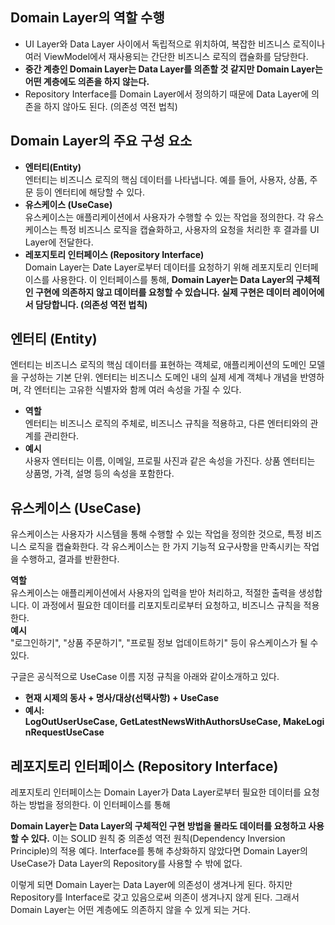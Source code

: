 ## Domain Layer의 역할 수행
+ UI Layer와 Data Layer 사이에서 독립적으로 위치하여, 복잡한 비즈니스 로직이나 여러 ViewModel에서 재사용되는 간단한 비즈니스 로직의 캡슐화를 담당한다.
+ **중간 계층인 Domain Layer는 Data Layer를 의존할 것 같지만 Domain Layer는 어떤 계층에도 의존을 하지 않는다.**
+ Repository Interface를 Domain Layer에서 정의하기 때문에 Data Layer에 의존을 하지 않아도 된다. (의존성 역전 법칙)

## Domain Layer의 주요 구성 요소
+ **엔터티(Entity)** \
엔터티는 비즈니스 로직의 핵심 데이터를 나타냅니다. 예를 들어, 사용자, 상품, 주문 등이 엔터티에 해당할 수 있다. 
+ **유스케이스 (UseCase)** \
유스케이스는 애플리케이션에서 사용자가 수행할 수 있는 작업을 정의한다. 각 유스케이스는 특정 비즈니스 로직을 캡슐화하고, 사용자의 요청을 처리한 후 결과를 UI Layer에 전달한다.
+ **레포지토리 인터페이스 (Repository Interface)** \
Domain Layer는 Date Layer로부터 데이터를 요청하기 위해 레포지토리 인터페이스를 사용한다. 이 인터페이스를 통해, **Domain Layer는 Data Layer의 구체적인 구현에 의존하지 않고 데이터를 요청할 수 있습니다. 실제 구현은 데이터 레이어에서 담당합니다. (의존성 역전 법칙)**

## 엔터티 (Entity)
엔터티는 비즈니스 로직의 핵심 데이터를 표현하는 객체로, 애플리케이션의 도메인 모델을 구성하는 기본 단위. 엔터티는 비즈니스 도메인 내의 실제 세계 객체나 개념을 반영하며, 각 엔터티는 고유한 식별자와 함께 여러 속성을 가질 수 있다.

+ **역할** \
엔터티는 비즈니스 로직의 주체로, 비즈니스 규칙을 적용하고, 다른 엔터티와의 관계를 관리한다.
+ **예시** \
 사용자 엔터티는 이름, 이메일, 프로필 사진과 같은 속성을 가진다. 상품 엔터티는 상품명, 가격, 설명 등의 속성을 포함한다.

## 유스케이스 (UseCase)
유스케이스는 사용자가 시스템을 통해 수행할 수 있는 작업을 정의한 것으로, 특정 비즈니스 로직을 캡슐화한다. 각 유스케이스는 한 가지 기능적 요구사항을 만족시키는 작업을 수행하고, 결과를 반환한다.

**역할**\
유스케이스는 애플리케이션에서 사용자의 입력을 받아 처리하고, 적절한 출력을 생성합니다. 이 과정에서 필요한 데이터를 리포지토리로부터 요청하고, 비즈니스 규칙을 적용한다.\
**예시**\
"로그인하기", "상품 주문하기", "프로필 정보 업데이트하기" 등이 유스케이스가 될 수 있다.

구글은 공식적으로 UseCase 이름 지정 규칙을 아래와 같이소개하고 있다.

+ **현재 시제의 동사 + 명사/대상(선택사항) + UseCase**
+ **예시: LogOutUserUseCase, GetLatestNewsWithAuthorsUseCase, MakeLoginRequestUseCase**

## 레포지토리 인터페이스 (Repository Interface)
레포지토리 인터페이스는 Domain Layer가 Data Layer로부터 필요한 데이터를 요청하는 방법을 정의한다. 이 인터페이스를 통해

**Domain Layer는 Data Layer의 구체적인 구현 방법을 몰라도 데이터를 요청하고 사용할 수 있다.** 이는 SOLID 원칙 중 의존성 역전 원칙(Dependency Inversion Principle)의 적용 예다. Interface를 통해 추상화하지 않았다면 Domain Layer의 UseCase가 Data Layer의 Repository를 사용할 수 밖에 없다.

 이렇게 되면 Domain Layer는 Data Layer에 의존성이 생겨나게 된다. 하지만 Repository를 Interface로 갖고 있음으로써 의존이 생겨나지 않게 된다. 그래서 Domain Layer는 어떤 계층에도 의존하지 않을 수 있게 되는 거다.